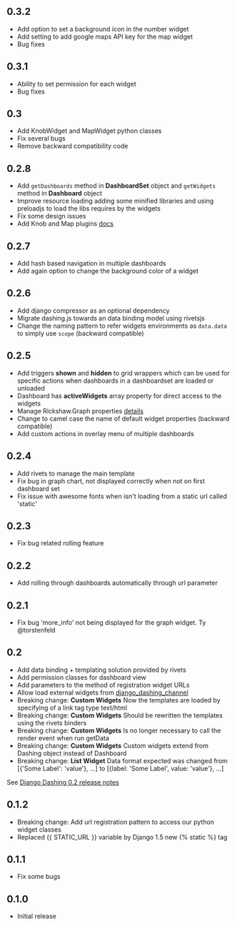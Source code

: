 ## 0.3.2
- Add option to set a background icon in the number widget
- Add setting to add google maps API key for the map widget
- Bug fixes

## 0.3.1
- Ability to set permission for each widget
- Bug fixes

## 0.3
- Add KnobWidget and MapWidget python classes
- Fix several bugs
- Remove backward compatibility code

## 0.2.8
- Add `getDashboards` method in **DashboardSet** object and `getWidgets` method in **Dashboard** object
- Improve resource loading adding some minified libraries and using preloadjs to load the libs requires by the widgets
- Fix some design issues
- Add Knob and Map plugins [docs](https://github.com/talpor/django-dashing/pull/20)

## 0.2.7
- Add hash based navigation in multiple dashboards
- Add again option to change the background color of a widget

## 0.2.6
- Add django compressor as an optional dependency
- Migrate dashing.js towards an data binding model using rivetsjs
- Change the naming pattern to refer widgets environments as `data.data` to simply use `scope` (backward compatible)

## 0.2.5

- Add triggers **shown** and **hidden** to grid wrappers which can be used for specific actions when dashboards in a dashboardset are loaded or unloaded
- Dashboard has **activeWidgets** array property for direct access to the widgets
- Manage Rickshaw.Graph properties [details](https://github.com/talpor/django-dashing/pull/20)
- Change to camel case the name of default widget properties (backward compatible)
- Add custom actions in overlay menu of multiple dashboards

## 0.2.4

- Add rivets to manage the main template
- Fix bug in graph chart, not displayed correctly when not on first dashboard set
- Fix issue with awesome fonts when isn't loading from a static url called 'static'

## 0.2.3

- Fix bug related rolling feature

## 0.2.2

- Add rolling through dashboards automatically through url parameter

## 0.2.1

- Fix bug 'more_info' not being displayed for the graph widget. Ty @torstenfeld

## 0.2

- Add data binding + templating solution provided by rivets
- Add permission classes for dashboard view
- Add parameters to the method of registration widget URLs
- Allow load external widgets from [django_dashing_channel](https://github.com/talpor/django-dashing-channel)
- Breaking change: **Custom Widgets** Now the templates are loaded by specifying of a link tag type text/html
- Breaking change: **Custom Widgets** Should be rewritten the templates using the rivets binders
- Breaking change: **Custom Widgets** Is no longer necessary to call the render event when run getData
- Breaking change: **Custom Widgets** Custom widgets extend from Dashing object instead of Dashboard
- Breaking change: **List Widget** Data format expected was changed from [{'Some Label': 'value'}, ...] to [{label: 'Some Label', value: 'value'}, ...]

See [Django Dashing 0.2 release notes](https://github.com/talpor/django-dashing/wiki/Django-Dashing-0.2-release-notes)

## 0.1.2

- Breaking change: Add url registration pattern to access our python widget classes
- Replaced {{ STATIC_URL }} variable by Django 1.5 new {% static %} tag

## 0.1.1

- Fix some bugs

## 0.1.0

- Initial release
